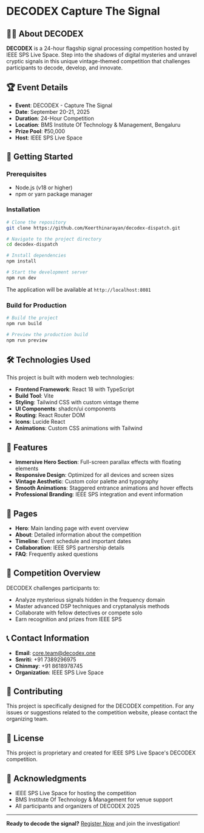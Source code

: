 # DECODEX  Capture The Signal

## 🕵️‍♂️ About DECODEX

**DECODEX** is a 24-hour flagship signal processing competition hosted by IEEE SPS Live Space. Step into the shadows of digital mysteries and unravel cryptic signals in this unique vintage-themed competition that challenges participants to decode, develop, and innovate.

## 🏆 Event Details

- **Event**: DECODEX - Capture The Signal
- **Date**: September 20-21, 2025
- **Duration**: 24-Hour Competition
- **Location**: BMS Institute Of Technology & Management, Bengaluru
- **Prize Pool**: ₹50,000
- **Host**: IEEE SPS Live Space

## 🚀 Getting Started

### Prerequisites

- Node.js (v18 or higher)
- npm or yarn package manager

### Installation

```bash
# Clone the repository
git clone https://github.com/Keerthinarayan/decodex-dispatch.git

# Navigate to the project directory
cd decodex-dispatch

# Install dependencies
npm install

# Start the development server
npm run dev
```

The application will be available at `http://localhost:8081`

### Build for Production

```bash
# Build the project
npm run build

# Preview the production build
npm run preview
```

## 🛠️ Technologies Used

This project is built with modern web technologies:

- **Frontend Framework**: React 18 with TypeScript
- **Build Tool**: Vite
- **Styling**: Tailwind CSS with custom vintage theme
- **UI Components**: shadcn/ui components
- **Routing**: React Router DOM
- **Icons**: Lucide React
- **Animations**: Custom CSS animations with Tailwind

## 🎨 Features

- **Immersive Hero Section**: Full-screen parallax effects with floating elements
- **Responsive Design**: Optimized for all devices and screen sizes
- **Vintage Aesthetic**: Custom color palette and typography
- **Smooth Animations**: Staggered entrance animations and hover effects
- **Professional Branding**: IEEE SPS integration and event information

## 📱 Pages

- **Hero**: Main landing page with event overview
- **About**: Detailed information about the competition
- **Timeline**: Event schedule and important dates
- **Collaboration**: IEEE SPS partnership details
- **FAQ**: Frequently asked questions

## 🎯 Competition Overview

DECODEX challenges participants to:

- Analyze mysterious signals hidden in the frequency domain
- Master advanced DSP techniques and cryptanalysis methods
- Collaborate with fellow detectives or compete solo
- Earn recognition and prizes from IEEE SPS

## 📞 Contact Information

- **Email**: core.team@decodex.one
- **Smriti**: +91 7389296975
- **Chinmay**: +91 8618978745
- **Organization**: IEEE SPS Live Space

## 🤝 Contributing

This project is specifically designed for the DECODEX competition. For any issues or suggestions related to the competition website, please contact the organizing team.

## 📄 License

This project is proprietary and created for IEEE SPS Live Space's DECODEX competition.

## 🌟 Acknowledgments

- IEEE SPS Live Space for hosting the competition
- BMS Institute Of Technology & Management for venue support
- All participants and organizers of DECODEX 2025

---

**Ready to decode the signal?** [Register Now](https://unstop.com) and join the investigation!
